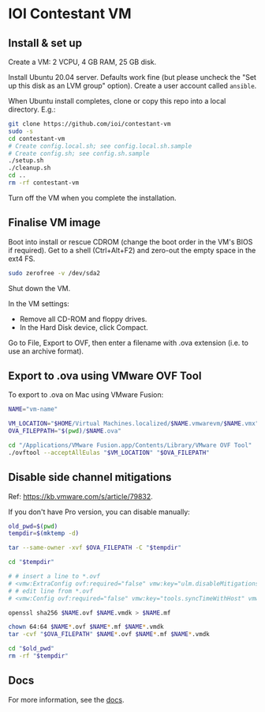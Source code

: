 # IOI Contestant VM

## Install & set up

Create a VM: 2 VCPU, 4 GB RAM, 25 GB disk.

Install Ubuntu 20.04 server. Defaults work fine (but please uncheck the "Set up this disk as an LVM group" option). Create a user account called `ansible`.

When Ubuntu install completes, clone or copy this repo into a local directory. E.g.:

```bash
git clone https://github.com/ioi/contestant-vm
sudo -s
cd contestant-vm
# Create config.local.sh; see config.local.sh.sample
# Create config.sh; see config.sh.sample
./setup.sh
./cleanup.sh
cd ..
rm -rf contestant-vm
```

Turn off the VM when you complete the installation.

## Finalise VM image

Boot into install or rescue CDROM (change the boot order in the VM's BIOS if required). Get to a shell (Ctrl+Alt+F2) and zero-out the empty space in the ext4 FS.

```bash
sudo zerofree -v /dev/sda2
```

Shut down the VM.

In the VM settings:

- Remove all CD-ROM and floppy drives.
- In the Hard Disk device, click Compact.

Go to File, Export to OVF, then enter a filename with .ova extension (i.e. to
use an archive format).


## Export to .ova using VMware OVF Tool

To export to .ova on Mac using VMware Fusion:

```bash
NAME="vm-name"

VM_LOCATION="$HOME/Virtual Machines.localized/$NAME.vmwarevm/$NAME.vmx"
OVA_FILEPPATH="$(pwd)/$NAME.ova"

cd "/Applications/VMware Fusion.app/Contents/Library/VMware OVF Tool"
./ovftool --acceptAllEulas "$VM_LOCATION" "$OVA_FILEPATH"
```


## Disable side channel mitigations

Ref: https://kb.vmware.com/s/article/79832.

If you don't have Pro version, you can disable manually:

```bash
old_pwd=$(pwd)
tempdir=$(mktemp -d)

tar --same-owner -xvf $OVA_FILEPATH -C "$tempdir"

cd "$tempdir"

# # insert a line to *.ovf
# <vmw:ExtraConfig ovf:required="false" vmw:key="ulm.disableMitigations" vmw:value="TRUE"/>
# # edit line from *.ovf
# <vmw:Config ovf:required="false" vmw:key="tools.syncTimeWithHost" vmw:value="false"/>

openssl sha256 $NAME.ovf $NAME.vmdk > $NAME.mf

chown 64:64 $NAME*.ovf $NAME*.mf $NAME*.vmdk
tar -cvf "$OVA_FILEPATH" $NAME*.ovf $NAME*.mf $NAME*.vmdk

cd "$old_pwd"
rm -rf "$tempdir"
```

## Docs

For more information, see the [docs](docs/README.md).
